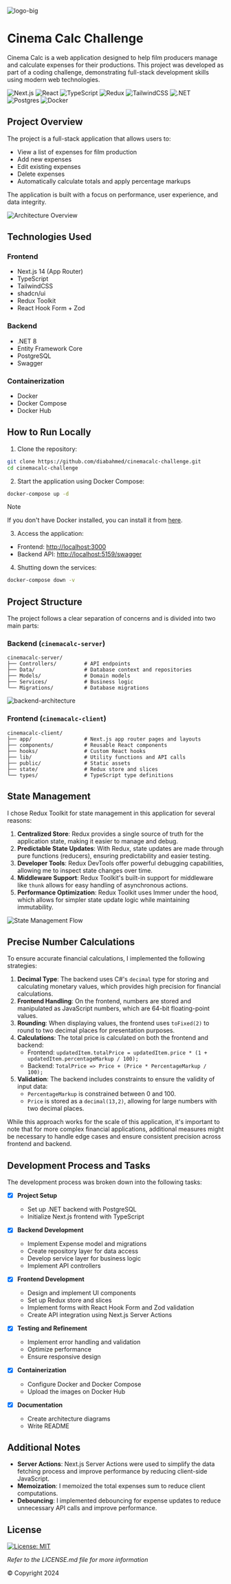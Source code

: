 ![logo-big](https://github.com/user-attachments/assets/f51fb6b1-9af7-4125-8fa7-3573998ee496)

# Cinema Calc Challenge

Cinema Calc is a web application designed to help film producers manage and calculate expenses for their productions. This project was developed as part of a coding challenge, demonstrating full-stack development skills using modern web technologies.

![Next.js](https://img.shields.io/badge/Next.js-000000?style=for-the-badge&logo=next.js&logoColor=white)
![React](https://img.shields.io/badge/React-20232A?style=for-the-badge&logo=react&logoColor=61DAFB)
![TypeScript](https://img.shields.io/badge/TypeScript-007ACC?style=for-the-badge&logo=typescript&logoColor=white)
![Redux](https://img.shields.io/badge/Redux-593D88?style=for-the-badge&logo=redux&logoColor=white)
![TailwindCSS](https://img.shields.io/badge/Tailwind_CSS-38B2AC?style=for-the-badge&logo=tailwind-css&logoColor=white)
![.NET](https://img.shields.io/badge/.NET-512BD4?style=for-the-badge&logo=dotnet&logoColor=white)
![Postgres](https://img.shields.io/badge/postgres-%23316192.svg?style=for-the-badge&logo=postgresql&logoColor=white)
![Docker](https://img.shields.io/badge/Docker-2CA5E0?style=for-the-badge&logo=docker&logoColor=white)

## Project Overview

The project is a full-stack application that allows users to:

- View a list of expenses for film production
- Add new expenses
- Edit existing expenses
- Delete expenses
- Automatically calculate totals and apply percentage markups

The application is built with a focus on performance, user experience, and data integrity.

![Architecture Overview](https://github.com/user-attachments/assets/e4215133-860e-4cf5-8a1d-cab60d3d98a8)

## Technologies Used

### Frontend
  - Next.js 14 (App Router)
  - TypeScript
  - TailwindCSS
  - shadcn/ui
  - Redux Toolkit
  - React Hook Form + Zod

### Backend
  - .NET 8
  - Entity Framework Core
  - PostgreSQL
  - Swagger

### Containerization
  - Docker
  - Docker Compose
  - Docker Hub

## How to Run Locally

1. Clone the repository:
  ```bash
  git clone https://github.com/diabahmed/cinemacalc-challenge.git
  cd cinemacalc-challenge
  ```

2. Start the application using Docker Compose:
  ```bash
  docker-compose up -d
  ```

> [!NOTE]
> If you don't have Docker installed, you can install it from [here](https://docs.docker.com/get-docker/).

3. Access the application:
  - Frontend: <http://localhost:3000>
  - Backend API: <http://localhost:5159/swagger>

4. Shutting down the services:
```bash
docker-compose down -v
```

## Project Structure

The project follows a clear separation of concerns and is divided into two main parts:

### Backend (`cinemacalc-server`)

```
cinemacalc-server/
├── Controllers/         # API endpoints
├── Data/                # Database context and repositories
├── Models/              # Domain models
├── Services/            # Business logic
└── Migrations/          # Database migrations
```

![backend-architecture](https://github.com/user-attachments/assets/5c8e8b1b-c42f-44fd-98ce-7835a7d311d7)

### Frontend (`cinemacalc-client`)

```
cinemacalc-client/
├── app/                 # Next.js app router pages and layouts
├── components/          # Reusable React components
├── hooks/               # Custom React hooks
├── lib/                 # Utility functions and API calls
├── public/              # Static assets
├── state/               # Redux store and slices
└── types/               # TypeScript type definitions
```

## State Management

I chose Redux Toolkit for state management in this application for several reasons:
  1. **Centralized Store**: Redux provides a single source of truth for the application state, making it easier to manage and debug.
  2. **Predictable State Updates**: With Redux, state updates are made through pure functions (reducers), ensuring predictability and easier testing.
  3. **Developer Tools**: Redux DevTools offer powerful debugging capabilities, allowing me to inspect state changes over time.
  4. **Middleware Support**: Redux Toolkit's built-in support for middleware like `thunk` allows for easy handling of asynchronous actions.
  5. **Performance Optimization**: Redux Toolkit uses Immer under the hood, which allows for simpler state update logic while maintaining immutability.

![State Management Flow](https://github.com/user-attachments/assets/c579523c-4e36-4ade-a41f-88e86061fa19)

## Precise Number Calculations

To ensure accurate financial calculations, I implemented the following strategies:
  1. **Decimal Type**: The backend uses C#'s `decimal` type for storing and calculating monetary values, which provides high precision for financial calculations.
  2. **Frontend Handling**: On the frontend, numbers are stored and manipulated as JavaScript numbers, which are 64-bit floating-point values.
  3. **Rounding**: When displaying values, the frontend uses `toFixed(2)` to round to two decimal places for presentation purposes.
  4. **Calculations**: The total price is calculated on both the frontend and backend:
     - Frontend: `updatedItem.totalPrice = updatedItem.price * (1 + updatedItem.percentageMarkup / 100);`
     - Backend: `TotalPrice => Price + (Price * PercentageMarkup / 100);`
  5. **Validation**: The backend includes constraints to ensure the validity of input data:
     - `PercentageMarkup` is constrained between 0 and 100.
     - `Price` is stored as a `decimal(13,2)`, allowing for large numbers with two decimal places.

While this approach works for the scale of this application, it's important to note that for more complex financial applications, additional measures might be necessary to handle edge cases and ensure consistent precision across frontend and backend.

## Development Process and Tasks

The development process was broken down into the following tasks:

- [x] **Project Setup**
  - Set up .NET backend with PostgreSQL
  - Initialize Next.js frontend with TypeScript

- [x] **Backend Development**
  - Implement Expense model and migrations
  - Create repository layer for data access
  - Develop service layer for business logic
  - Implement API controllers

- [x] **Frontend Development**
  - Design and implement UI components
  - Set up Redux store and slices
  - Implement forms with React Hook Form and Zod validation
  - Create API integration using Next.js Server Actions

- [x] **Testing and Refinement**
  - Implement error handling and validation
  - Optimize performance
  - Ensure responsive design

- [x] **Containerization**
  - Configure Docker and Docker Compose
  - Upload the images on Docker Hub

- [x] **Documentation**
  - Create architecture diagrams
  - Write README

## Additional Notes
  - **Server Actions**: Next.js Server Actions were used to simplify the data fetching process and improve performance by reducing client-side JavaScript.
  - **Memoization**: I memoized the total expenses sum to reduce client computations.
  - **Debouncing**: I implemented debouncing for expense updates to reduce unnecessary API calls and improve performance.

## License

[![License: MIT](https://img.shields.io/badge/License-MIT-yellow.svg)](https://opensource.org/licenses/MIT)

_Refer to the LICENSE.md file for more information_

© Copyright 2024

